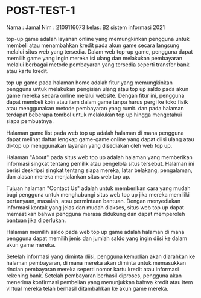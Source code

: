 # POST-TEST-1
Nama : Jamal
Nim  : 2109116073
kelas: B2 sistem informasi 2021


 <!-- tema -->
 top-up game adalah layanan online yang memungkinkan pengguna untuk membeli atau menambahkan kredit pada akun game secara langsung melalui situs web yang tersedia. Dalam web top-up game, pengguna dapat memilih game yang ingin mereka isi ulang dan melakukan pembayaran melalui berbagai metode pembayaran yang tersedia seperti transfer bank atau kartu kredit.

 <!-- halaman home -->
 top up game pada halaman home adalah fitur yang memungkinkan pengguna untuk melakukan pengisian ulang atau top up saldo pada akun game mereka secara online melalui website. Dengan fitur ini, pengguna dapat membeli koin atau item dalam game tanpa harus pergi ke toko fisik atau menggunakan metode pembayaran yang rumit.
dan pada halaman terdapat beberapa tombol untuk melakukan top up hingga mengetahui siapa pembuatnya.

<!-- halaman game list -->
Halaman game list pada web top up adalah halaman di mana pengguna dapat melihat daftar lengkap game-game online yang dapat diisi ulang atau di-top up menggunakan layanan yang disediakan oleh web top up.

<!-- halaman about -->
Halaman "About" pada situs web top up adalah halaman yang memberikan informasi singkat tentang pemilik atau pengelola situs tersebut. Halaman ini berisi deskripsi singkat tentang siapa mereka, latar belakang, pengalaman, dan alasan mereka menjalankan situs web top up.

<!-- halaman contact us -->
Tujuan halaman "Contact Us" adalah untuk memberikan cara yang mudah bagi pengguna untuk menghubungi situs web top up jika mereka memiliki pertanyaan, masalah, atau permintaan bantuan. Dengan menyediakan informasi kontak yang jelas dan mudah diakses, situs web top up dapat memastikan bahwa pengguna merasa didukung dan dapat memperoleh bantuan jika diperlukan.

<!-- halaman masing masing game -->
Halaman memilih saldo pada web top up game adalah halaman di mana pengguna dapat memilih jenis dan jumlah saldo yang ingin diisi ke dalam akun game mereka.

<!-- halaman pembayaran -->
Setelah informasi yang diminta diisi, pengguna kemudian akan diarahkan ke halaman pembayaran, di mana mereka akan diminta untuk memasukkan rincian pembayaran mereka seperti nomor kartu kredit atau informasi rekening bank. Setelah pembayaran berhasil diproses, pengguna akan menerima konfirmasi pembelian yang menunjukkan bahwa kredit atau item virtual mereka telah berhasil ditambahkan ke akun game mereka.
